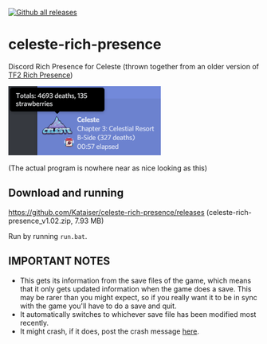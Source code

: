 [![Github all releases](https://img.shields.io/github/downloads/Kataiser/celeste-rich-presence/total.svg)](https://GitHub.com/Kataiser/celeste-rich-presence/releases/)

# celeste-rich-presence
Discord Rich Presence for Celeste (thrown together from an older version of [TF2 Rich Presence](https://github.com/Kataiser/tf2-rich-presence))

![Screenshot](screenshot.png)

(The actual program is nowhere near as nice looking as this)

## Download and running
https://github.com/Kataiser/celeste-rich-presence/releases (celeste-rich-presence_v1.02.zip, 7.93 MB)

Run by running ```run.bat```.

## IMPORTANT NOTES
- This gets its information from the save files of the game, which means that it only gets updated information when the game does a save. This may be rarer than you might expect, so if you really want it to be in sync with the game you'll have to do a save and quit. 
- It automatically switches to whichever save file has been modified most recently.
- It might crash, if it does, post the crash message [here](https://github.com/Kataiser/celeste-rich-presence/issues).
